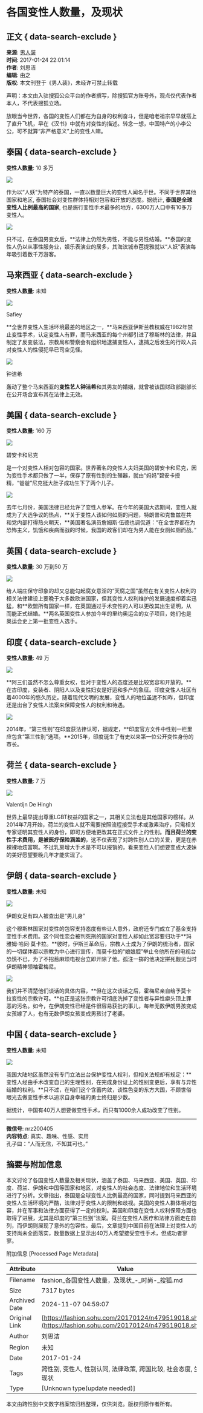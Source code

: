# 各国变性人数量，及现状

## 正文 { data-search-exclude }


**来源**: [男人装](http://mp.sohu.com/profile?xpt=ZmhtMTEyOUBzb2h1LmNvbQ==)  
**时间**: 2017-01-24 22:01:14  
**作者**: 刘思洁  
**编辑**: 由之  
**版权**: 本文刊登于《男人装》，未经许可禁止转载  

声明：本文由入驻搜狐公众平台的作者撰写，除搜狐官方账号外，观点仅代表作者本人，不代表搜狐立场。

放眼当今世界，各国的变性人们都在为自身的权利奋斗，但是咱老祖宗早早就搭上了直升飞机，早在《汉书》中就有对变性的描述。转念一想，中国特产的小李公公，可不就算“非严格意义”上的变性人嘛。

## 泰国 { data-search-exclude }

**变性人数量**: 10 多万  

![](https://img.mp.itc.cn/upload/20170124/ce57b5b4857046b98b7c5236169315a2_th.jpeg)

作为以“人妖”为特产的泰国，一直以数量巨大的变性人闻名于世。不同于世界其他国家和地区, 泰国社会对变性群体持相对包容和开放的态度。据统计, **泰国是全球变性人比例最高的国家**, 也是施行变性手术最多的地方，6300万人口中有10多万变性人。

![](https://img.mp.itc.cn/upload/20170124/3f731f2f37ee45f88435e542122d283e_th.jpeg)

只不过，在泰国男变女后，**法律上仍然为男性，不能与男性结婚。**泰国的变性人仍以从事性服务业，娱乐表演业的居多，其海滨城市芭提雅就以“人妖”表演每年吸引着数千万游客。

## 马来西亚 { data-search-exclude }

**变性人数量**: 未知  

![](https://img.mp.itc.cn/upload/20170124/d001e41dfac34551918a5d267bd00d0c_th.jpeg)

Safiey

**全世界变性人生活环境最差的地区之一，**马来西亚伊斯兰教权威在1982年禁止变性手术，认定变性人有罪，而马来西亚的每个州都引进了穆斯林的法律，并且制定了反变装法，宗教局和警察会有组织地逮捕变性人，逮捕之后发生的行政人员对变性人的性侵犯早已司空见怪。

![](https://img.mp.itc.cn/upload/20170124/57304ce0c4f843f883711f48d5d3718b_th.jpeg)

钟洁希

轰动了整个马来西亚的**变性艺人钟洁希**和其男友的婚姻，就曾被该国财政部副部长在公开场合宣布其在法律上无效。

## 美国 { data-search-exclude }

**变性人数量**: 160 万  

![](https://img.mp.itc.cn/upload/20170124/b3353801efc349cf902a2a706da884bb_th.jpeg)

碧安卡和尼克

是一个对变性人相对包容的国家。世界著名的变性人夫妇美国的碧安卡和尼克，因为变性手术都只做了一半，保存了原有性别的生殖器，就由“妈妈”碧安卡授精，“爸爸”尼克挺大肚子成功生下了两个儿子。

![](https://img.mp.itc.cn/upload/20170124/c2d85d9be1444335a76ff14b433b76d2_th.jpeg)

去年七月份，美国法律已经允许了变性人参军。在今年的美国大选期间，变性人就成为了大选争议的热点，**关于变性人该如何如厕的问题，特朗普和克鲁兹在共和党内部打得热火朝天，**美国著名演员詹姆斯·伍德也调侃道：“在全世界都在为恐怖主义，饥饿和疾病而战的时候，我国的政客们却在为男人能在女厕如厕而战。”

## 英国 { data-search-exclude }

**变性人数量**: 30 万到50 万  

![](https://img.mp.itc.cn/upload/20170124/606aa76a6e7c4eac8e6c310badbbd0cf_th.jpeg)

给人端庄保守印象的却又总能勾起腐女意淫的“天腐之国”虽然在有关变性人权利的相关法律建设上要晚于大多数欧洲国家，但其变性人权利维护的发展速度却着实迅猛，和**欧盟所有国家一样，在英国通过手术变性的人可以更改其出生证明，从而能正式结婚。**两名英国变性人参加今年的里约奥运会的女子项目，她们也是奥运会史上第一批变性人选手。

## 印度 { data-search-exclude }

**变性人数量**: 49 万  

![](https://img.mp.itc.cn/upload/20170124/66ad9c8644d243978cdda02c32fb57e6_th.jpeg)

**阿三们虽然不怎么尊重女权，但对于变性人的态度还是比较宽容和开放的。**在古印度，变装者、阴阳人以及变性妇女是好运和多产的象征。印度变性人社区有着4000年的悠久历史。随着现代文明的发展，变性人的地位虽远不如昨，但印度还是出台了变性人法案来保障变性人的权利和待遇。

![](https://img.mp.itc.cn/upload/20170124/8c8d2d52253641328557e3968c6ec001_th.jpeg)

2014年，“第三性别”在印度获法律认可，据规定，**印度官方文件中性别一栏里应包含“第三性别”选项。**2015年，印度诞生了有史以来第一位公开变性身份的市长。

## 荷兰 { data-search-exclude }

**变性人数量**: 7 万  

![](https://img.mp.itc.cn/upload/20170124/c17a0f4559214103af31bcd788ceab96_th.jpeg)

Valentijn De Hingh

世界上最早提出尊重LGBT权益的国家之一，其相关立法也是其他国家的榜样。从2014年7月开始，荷兰的变性人就不需要按照流程接受手术或激素治疗，只需相关专家证明其变性人的身份，即可方便地更改其在正式文件上的性别。**而且荷兰的变性手术费用，是被医疗保险涵盖的**，这不仅表现了对跨性别人口的关爱，更是在赤裸裸地炫富啊。不过乳房增大手术是不可以报销的，看来变性人们想要变成大波妹的美好愿望要晚几年才能实现了。

## 伊朗 { data-search-exclude }

**变性人数量**: 未知  

![](https://img.mp.itc.cn/upload/20170124/dfbd425933a64abfa378aa183a3a0b7a_th.jpeg)

伊朗女足有四人被查出是“男儿身”

这个穆斯林国家对变性的包容支持态度有些让人意外，政府还专门成立了基金支持变性手术费用。这个同性恋会被判死刑的国家对变性人却如此宽容要归功于**玛雅姆·哈同·莫卡拉。**彼时，伊斯兰革命后，宗教人士成为了伊朗的统治者，国家的一切媒体都以宗教为中心进行宣传，而莫卡拉的“娘娘腔”举止令他所在的电视台恐慌不已，为了不招惹麻烦电视台立即开除了他。孤注一掷的他决定拼死觐见当时伊朗精神领袖霍梅尼。

![](https://img.mp.itc.cn/upload/20170124/b05e5b8782294bdcb3d1f841bd13d693_th.jpeg)

我们并不清楚他们谈话的具体内容，**但在这次谈话之后，霍梅尼亲自给予莫卡拉变性的宗教许可。**也正是这张宗教许可彻底洗掉了变性者与异性癖头顶上罪恶的污名。如今，在伊朗变性已经是件很容易获批的事儿，每年无数伊朗男孩变成女孩嫁了人，也有无数伊朗女孩变成男孩讨了老婆。

## 中国 { data-search-exclude }

**变性人数量**: 未知  

![](https://img.mp.itc.cn/upload/20170124/2b69e5f4f25a4b6ca721b688006a9c2c_th.jpeg)

我国大陆地区虽然没有专门立法出台保护变性人权利，但相关法规却有规定：**变性人经由手术改变自己的生理性别，在完成身份证上的性别变更后，享有与异性结婚的权利。**只不过，在咱们这个含蓄内敛，谈性色变的东方大国，不顾世俗眼光去做变性手术以追求自身幸福的勇士终归是少数。

据统计，中国有40万人想要做变性手术，而只有1000余人成功改变了性别。

---

**微信号**: nrz200405  
**内容特点**: 真实、趣味、性感、实用  
孔子曰：“人而无信，不知其可也。”

## 摘要与附加信息

<!-- tcd_abstract -->
本文讨论了各国变性人数量及相关现状，涵盖了泰国、马来西亚、美国、英国、印度、荷兰、伊朗和中国等国家和地区，对变性人的社会态度、法律地位和生活环境进行了分析。文章指出，泰国是全球变性人比例最高的国家，同时提到马来西亚的变性人生活环境的严酷，法律对于变性人的限制和歧视。美国的变性人群体相对包容，并在军事和法律方面获得了一定的权利。英国和印度在变性人权利保障方面也取得了进展，尤其是印度的“第三性别”法案。荷兰在变性人医疗和法律方面走在前列，而伊朗则展现了意外的包容性。最后，文章提到中国目前在法理上对变性人的支持尚未全面落实，数量数据上显示出40万人希望接受变性手术，但成功者寥寥。
<!-- tcd_abstract_end -->

附加信息 [Processed Page Metadata]

| Attribute       | Value                                  |
|-----------------|----------------------------------------|
| Filename        | fashion_各国变性人数量，及现状_-_时尚-_搜狐.md                             |
| Size            | 7317 bytes                           |
| Archived Date   | 2024-11-07 04:59:07                             |
| Original Link   | [https://fashion.sohu.com/20170124/n479519018.shtml](https://fashion.sohu.com/20170124/n479519018.shtml)                       |
| Author          | 刘思洁                               |
| Region          | 未知                               |
| Date            | 2017-01-24                                 |
| Tags            | 跨性别, 变性人, 性别认同, 法律政策, 跨国比较, 社会态度, 生存现状                                 |
| Type            | [Unknown type(update needed)]                                 |
<!-- tcd_table_end -->

本文由跨性别中文数字档案馆归档整理，仅供浏览。版权归原作者所有。
